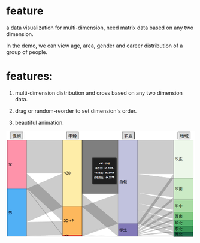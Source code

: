 # feature
a data visualization for multi-dimension,  need matrix data based on any two dimension.

In the demo, we can view age, area, gender and career distribution of a group of people.

features:
===

1. multi-dimension distribution and cross based on any two dimension data.

2. drag or random-reorder to set dimension's order.

3. beautiful animation.

![image1](https://raw.githubusercontent.com/jdk137/feature/master/image01.png)

